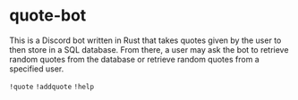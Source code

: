 # quote-bot
This is a Discord bot written in Rust that takes quotes given by the user to then store in a SQL database. From there, a user may ask the bot to retrieve random quotes from the database or retrieve random quotes from a specified user.

``!quote``
``!addquote``
``!help``

